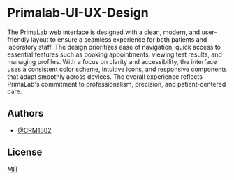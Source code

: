 # Primalab-UI-UX-Design

The PrimaLab web interface is designed with a clean, modern, and user-friendly layout to ensure a seamless experience for both patients and laboratory staff. The design prioritizes ease of navigation, quick access to essential features such as booking appointments, viewing test results, and managing profiles. With a focus on clarity and accessibility, the interface uses a consistent color scheme, intuitive icons, and responsive components that adapt smoothly across devices. The overall experience reflects PrimaLab's commitment to professionalism, precision, and patient-centered care.




## Authors

- [@CRM1802](https://github.com/CRM-1802)


## License

[MIT](https://choosealicense.com/licenses/mit/)
